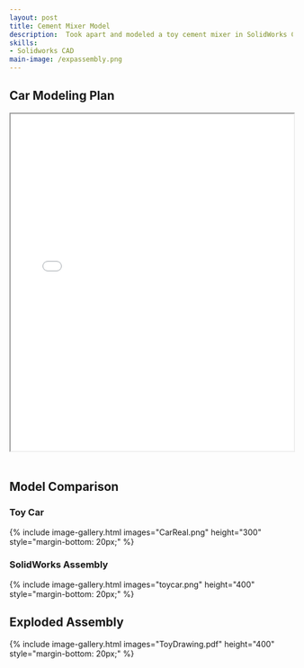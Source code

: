 ```yaml
---
layout: post
title: Cement Mixer Model
description:  Took apart and modeled a toy cement mixer in SolidWorks CAD, taking into account complex geometries and scale.
skills: 
- Solidworks CAD
main-image: /expassembly.png
---
```


## Car Modeling Plan
<iframe src="/assets/images/CarModelPlan.pdf" width="100%" height="600px" style="margin-bottom: 20px;"></iframe>

## Model Comparison
### Toy Car
{% include image-gallery.html images="CarReal.png" height="300" style="margin-bottom: 20px;" %}

### SolidWorks Assembly
{% include image-gallery.html images="toycar.png" height="400" style="margin-bottom: 20px;" %}

## Exploded Assembly
{% include image-gallery.html images="ToyDrawing.pdf" height="400" style="margin-bottom: 20px;" %}
